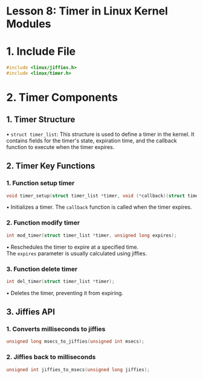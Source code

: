 # Lesson 8: Timer in Linux Kernel Modules

# 1. Include File

```c
#include <linux/jiffies.h>
#include <linux/timer.h>
```

# 2. Timer **Components**

## 1. **Timer Structure**

• `struct timer_list`: This structure is used to define a timer in the kernel. It contains fields for the timer's state, expiration time, and the callback function to execute when the timer expires.

## 2. Timer **Key Functions**

### 1. Function setup timer

```c
void timer_setup(struct timer_list *timer, void (*callback)(struct timer_list *), unsigned int flags);
```

• Initializes a timer. The `callback` function is called when the timer expires.

### 2. Function modify timer

```c
int mod_timer(struct timer_list *timer, unsigned long expires);
```

• Reschedules the timer to expire at a specified time. The `expires` parameter is usually calculated using jiffies.

### 3. Function delete timer

```c
int del_timer(struct timer_list *timer);
```

• Deletes the timer, preventing it from expiring.

## 3. **Jiffies API**

### 1. Converts milliseconds to jiffies

```c
unsigned long msecs_to_jiffies(unsigned int msecs);
```

### 2. Jiffies back to milliseconds

```c
unsigned int jiffies_to_msecs(unsigned long jiffies);
```
